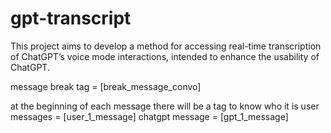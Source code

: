 # gpt-transcript
This project aims to develop a method for accessing real-time transcription of ChatGPT’s voice mode interactions, intended to enhance the usability of ChatGPT.

message break tag = [break_message_convo]

at the beginning of each message there will be a tag to know who it is
user messages = [user_1_message]
chatgpt message = [gpt_1_message]